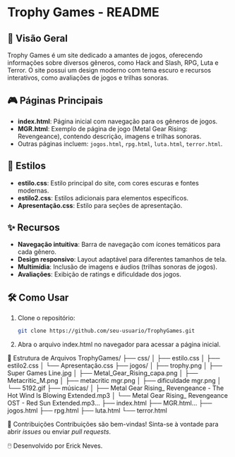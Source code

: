 # Trophy Games - README

## 📌 Visão Geral
Trophy Games é um site dedicado a amantes de jogos, oferecendo informações sobre diversos gêneros, como Hack and Slash, RPG, Luta e Terror. O site possui um design moderno com tema escuro e recursos interativos, como avaliações de jogos e trilhas sonoras.

## 🎮 Páginas Principais
- **index.html**: Página inicial com navegação para os gêneros de jogos.
- **MGR.html**: Exemplo de página de jogo (Metal Gear Rising: Revengeance), contendo descrição, imagens e trilhas sonoras.
- Outras páginas incluem: `jogos.html`, `rpg.html`, `luta.html`, `terror.html`.

## 🎨 Estilos
- **estilo.css**: Estilo principal do site, com cores escuras e fontes modernas.
- **estilo2.css**: Estilos adicionais para elementos específicos.
- **Apresentação.css**: Estilo para seções de apresentação.

## ✨ Recursos
- **Navegação intuitiva**: Barra de navegação com ícones temáticos para cada gênero.
- **Design responsivo**: Layout adaptável para diferentes tamanhos de tela.
- **Multimídia**: Inclusão de imagens e áudios (trilhas sonoras de jogos).
- **Avaliações**: Exibição de ratings e dificuldade dos jogos.

## 🛠️ Como Usar
1. Clone o repositório:
   ```bash
   git clone https://github.com/seu-usuario/TrophyGames.git
2. Abra o arquivo index.html no navegador para acessar a página inicial.

📂 Estrutura de Arquivos
TrophyGames/
├── css/
│   ├── estilo.css
│   ├── estilo2.css
│   └── Apresentação.css
├── jogos/
│   ├── trophy.png
│   ├── Super Games Line.jpg
│   ├── Metal_Gear_Rising_capa.png
│   ├── Metacritic_M.png
│   ├── metacritic mgr.png
│   ├── dificuldade mgr.png
│   └── 5192.gif
├── músicas/
│   ├── Metal Gear Rising_ Revengeance - The Hot Wind Is Blowing Extended.mp3
│   └── Metal Gear Rising_ Revengeance OST - Red Sun Extended.mp3...
├── index.html
├── MGR.html...
├── jogos.html
├── rpg.html
├── luta.html
└── terror.html

🙌 Contribuições
Contribuições são bem-vindas! Sinta-se à vontade para abrir *issues* ou enviar *pull requests*.

🖱️ Desenvolvido por Erick Neves.